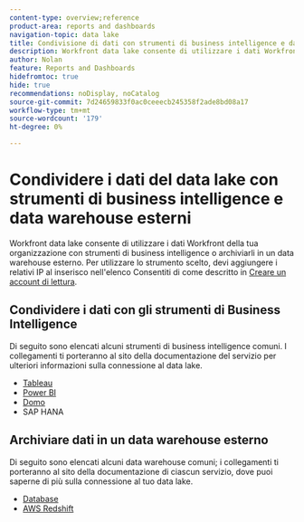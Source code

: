 ```yaml
---
content-type: overview;reference
product-area: reports and dashboards
navigation-topic: data lake
title: Condivisione di dati con strumenti di business intelligence e data warehouse esterni
description: Workfront data lake consente di utilizzare i dati Workfront della tua organizzazione con i più diffusi strumenti di business intelligence o di memorizzarli in un data warehouse esterno.
author: Nolan
feature: Reports and Dashboards
hidefromtoc: true
hide: true
recommendations: noDisplay, noCatalog
source-git-commit: 7d24659833f0ac0ceeecb245358f2ade8bd08a17
workflow-type: tm+mt
source-wordcount: '179'
ht-degree: 0%

---
```


# Condividere i dati del data lake con strumenti di business intelligence e data warehouse esterni

Workfront data lake consente di utilizzare i dati Workfront della tua organizzazione con strumenti di business intelligence o archiviarli in un data warehouse esterno. Per utilizzare lo strumento scelto, devi aggiungere i relativi IP al inserisco nell&#39;elenco Consentiti di come descritto in [Creare un account di lettura](/help/quicksilver/reports-and-dashboards/data-lake/create-a-reader-account.md).

## Condividere i dati con gli strumenti di Business Intelligence

Di seguito sono elencati alcuni strumenti di business intelligence comuni. I collegamenti ti porteranno al sito della documentazione del servizio per ulteriori informazioni sulla connessione al data lake.

* [Tableau](https://help.tableau.com/current/pro/desktop/en-us/basicconnectoverview.htm)
* [Power BI](https://learn.microsoft.com/power-bi/connect-data/desktop-connect-to-data)
* [Domo](https://www.domo.com/appstore/connector/snowflake-connector/overview)
* SAP HANA

## Archiviare dati in un data warehouse esterno

Di seguito sono elencati alcuni data warehouse comuni; i collegamenti ti porteranno al sito della documentazione di ciascun servizio, dove puoi saperne di più sulla connessione al tuo data lake.

* [Database](https://docs.databricks.com/en/connect/index.html)
* [AWS Redshift](https://docs.aws.amazon.com/redshift/latest/gsg/federated-query.html)
